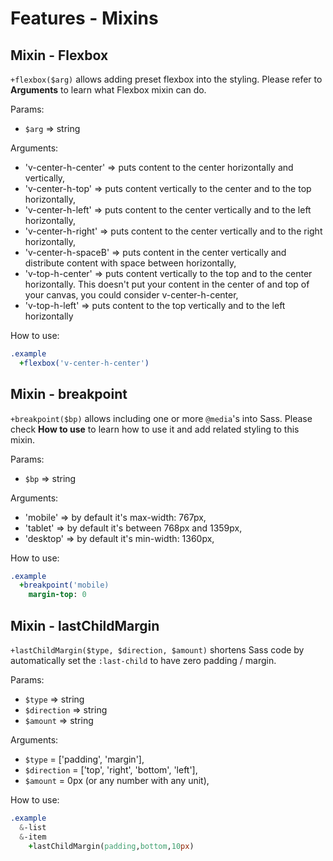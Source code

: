# Features - Mixins

## Mixin - Flexbox

`+flexbox($arg)` allows adding preset flexbox into the styling. Please refer to __Arguments__ to learn what Flexbox mixin can do.

Params:
- `$arg` => string

Arguments:
- 'v-center-h-center' => puts content to the center horizontally and vertically,
- 'v-center-h-top'    => puts content vertically to the center and to the top horizontally,
- 'v-center-h-left'   => puts content to the center vertically and to the left horizontally,
- 'v-center-h-right'  => puts content to the center vertically and to the right horizontally,
- 'v-center-h-spaceB' => puts content in the center vertically and distribute content with space between horizontally,
- 'v-top-h-center'    => puts content vertically to the top and  to the center horizontally. This doesn't put your content in the center of and top of your canvas, you could consider  v-center-h-center,
- 'v-top-h-left'      => puts content to the top vertically and to the left horizontally

How to use:
```sass
.example
  +flexbox('v-center-h-center')
```

## Mixin - breakpoint

`+breakpoint($bp)` allows including one or more `@media`'s into Sass. Please check __How to use__ to learn how to use it and add related styling to this mixin.

Params:
- `$bp` => string

Arguments:
- 'mobile'  => by default it's max-width: 767px,
- 'tablet'  => by default it's between 768px and 1359px,
- 'desktop' => by default it's min-width: 1360px,

How to use:
```sass
.example
  +breakpoint('mobile)
    margin-top: 0
```

## Mixin - lastChildMargin

`+lastChildMargin($type, $direction, $amount)` shortens Sass code by automatically set the `:last-child` to have zero padding / margin.

Params:
- `$type` => string
- `$direction` => string
- `$amount` => string

Arguments:
- `$type` = ['padding', 'margin'],
- `$direction` = ['top', 'right', 'bottom', 'left'],
- `$amount` = 0px (or any number with any unit),


How to use:
```sass
.example
  &-list
  &-item
    +lastChildMargin(padding,bottom,10px)
```